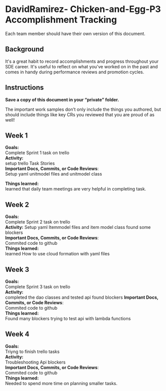 # DavidRamirez- Chicken-and-Egg-P3  Accomplishment Tracking

Each team member should have their own version of this document.

## Background

It's a great habit to record accomplishments and progress throughout your SDE
career. It's useful to reflect on what you've worked on in the past and comes in
handy during performance reviews and promotion cycles.

## Instructions

**Save a copy of this document in your “private” folder.**


The important work samples don’t only include the things you authored, but
should include things like key CRs you reviewed that you are proud of as well!



## Week 1

**Goals:**<br />
Complete Sprint 1 task on trello <br />
**Activity:**<br />
setup trello Task Stories<br />
**Important Docs, Commits, or Code Reviews**:<br />
Setup yaml unitmodel  files and unitmodel class<br />

**Things learned:**<br />
learned that daily team meetings are very helpful in completing task.

## Week 2

**Goals:**<br />
Complete Sprint 2 task on trello <br />
**Activity:**
Setup yaml Itemmodel  files and item model class found some blockers <br />
**Important Docs, Commits, or Code Reviews**:<br />
Commited code to github<br />
**Things learned:**<br />
learned How to use cloud formation with yaml files

## Week 3

**Goals:**<br />
Complete Sprint 3 task on trello <br />
**Activity:**<br />
completed the dao classes and tested api found blockers
**Important Docs, Commits, or Code Reviews**:<br />
Commited code to github<br />
**Things learned:**<br />
Found many blockers trying to test api with  lambda functions 

## Week 4

**Goals:**<br />
Triyng to finish trello tasks<br />
**Activity:**<br />
Troubleshooting Api blockers <br />
**Important Docs, Commits, or Code Reviews**:<br />
Commited code to github<br />
**Things learned:**<br />
Needed to spend more time on planning smaller tasks.